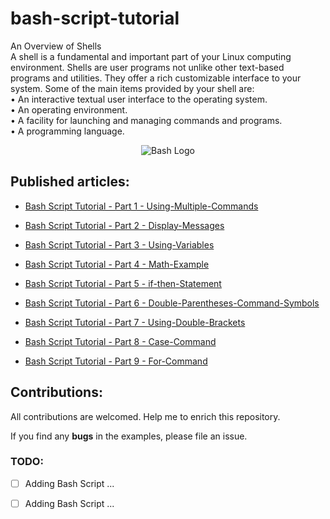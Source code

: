 # bash-script-tutorial
An Overview of Shells\
A shell is a fundamental and important part of your Linux computing\
environment. Shells are user programs not unlike other text-based\
programs and utilities. They offer a rich customizable interface to your\
system. Some of the main items provided by your shell are:\
• An interactive textual user interface to the operating system.\
• An operating environment.\
• A facility for launching and managing commands and programs.\
• A programming language.

<p align="center">
 <img alt="Bash Logo" src="https://www.aritsltd.com/blog/wp-content/uploads/2020/04/executing-bash-script-on-multiple-remote-server.jpg">
</p>


## Published articles:

 - [Bash Script Tutorial - Part 1 - Using-Multiple-Commands]()

 - [Bash Script Tutorial - Part 2 - Display-Messages]()

 - [Bash Script Tutorial - Part 3 - Using-Variables]()

 - [Bash Script Tutorial - Part 4 - Math-Example]()

 - [Bash Script Tutorial - Part 5 - if-then-Statement]()
 
 - [Bash Script Tutorial - Part 6 - Double-Parentheses-Command-Symbols]()
 
 - [Bash Script Tutorial - Part 7 - Using-Double-Brackets]()
 
 - [Bash Script Tutorial - Part 8 - Case-Command]()
 
 - [Bash Script Tutorial - Part 9 - For-Command]()


## Contributions:

All contributions are welcomed. Help me to enrich this repository.

If you find any **bugs** in the examples, please file an issue.

### TODO:

 - [ ] Adding Bash Script ...
 - [ ] Adding Bash Script ...


